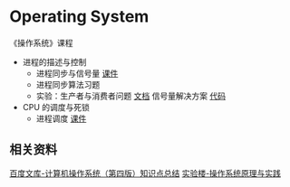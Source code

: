 # Operating System

《操作系统》课程

- 进程的描述与控制
  - 进程同步与信号量 [课件](./ppt/L16-进程同步与信号量.pdf)
  - 进程同步算法习题
  - 实验：生产者与消费者问题 [文档](./exp-producer-consumer.md) 
    信号量解决方案 [代码](./exp-producer-consumer-semaphores.cpp)
- CPU 的调度与死锁
  - 进程调度 [课件](./ppt/L16-进程同步与信号量.pdf)

## 相关资料

[百度文库-计算机操作系统（第四版）知识点总结](https://wenku.baidu.com/view/6fb7f7a6c1c708a1294a4446.html)
[实验楼-操作系统原理与实践](https://www.shiyanlou.com/courses/115)